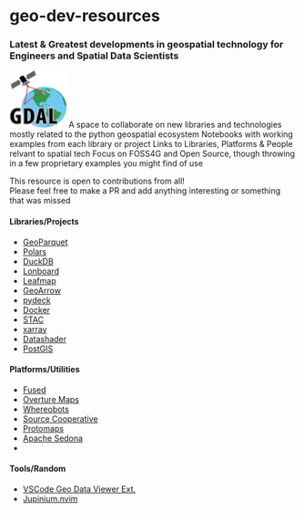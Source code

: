 # geo-dev-resources
### Latest &amp; Greatest developments in geospatial technology for Engineers and Spatial Data Scientists

<img src="images/GDALLogoColor.svg.png" width="100" height="100">
A space to collaborate on new libraries and technologies mostly related to the python geospatial ecosystem   
Notebooks with working examples from each library or project   
Links to Libraries, Platforms &amp; People relvant to spatial tech    
Focus on FOSS4G and Open Source, though throwing in a few proprietary examples you might find of use  

This resource is open to contributions from all!   
Please feel free to make a PR and add anything interesting or something that was missed  


#### Libraries/Projects
- [GeoParquet](https://geoparquet.org/)
- [Polars](https://pola.rs/)
- [DuckDB](https://duckdb.org/)
- [Lonboard](https://github.com/developmentseed/lonboard)
- [Leafmap](https://leafmap.org/)
- [GeoArrow](https://geoarrow.org/)
- [pydeck](https://deckgl.readthedocs.io/en/latest/)
- [Docker](https://www.docker.com/)
- [STAC](https://stacspec.org/en)
- [xarray](https://docs.xarray.dev/en/stable/)
- [Datashader](https://datashader.org/)
- [PostGIS](https://postgis.net/)

#### Platforms/Utilities
- [Fused](https://www.fused.io/)
- [Overture Maps](https://overturemaps.org/)
- [Whereobots](https://wherobots.com/)
- [Source Cooperative](https://source.coop/)
- [Protomaps](https://protomaps.com/)
- [Apache Sedona](https://sedona.apache.org/latest/)
-  

#### Tools/Random 
- [VSCode Geo Data Viewer Ext.](https://marketplace.visualstudio.com/items?itemName=RandomFractalsInc.geo-data-viewer)
- [Jupinium.nvim](https://github.com/kiyoon/jupynium.nvim)
